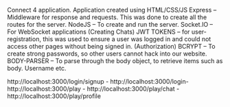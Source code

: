 Connect 4 application.
Application created using
HTML/CSS/JS
Express – Middleware for response and requests. This was done to create all the routes for the server.
NodeJS – To create and run the server.
Socket.IO – For WebSocket applications (Creating Chats)
JWT TOKENS – for user-registration, this was used to ensure a user was logged in and could not access other pages without being signed in. (Authorization)
BCRYPT – To create strong passwords, so other users cannot hack into our website.
BODY-PARSER – To parse through the body object, to retrieve items such as body. Username etc.

http://localhost:3000/login/signup - 
http://localhost:3000/login- 
http://localhost:3000/play - 
http://localhost:3000/play/chat - 
http://localhost:3000/play/profile 
